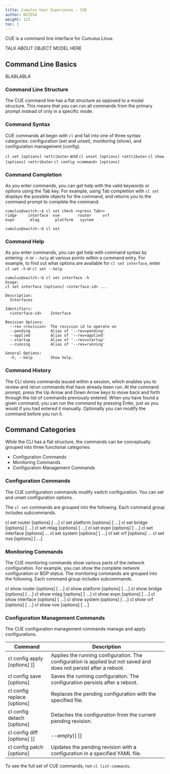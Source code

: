 ```yaml
---
title: Cumulus User Experience - CUE
author: NVIDIA
weight: 115
toc: 3
---
```

CUE is a command line interface for Cumulus Linux.

TALK ABOUT OBJECT MODEL HERE

## Command Line Basics

BLABLABLA

### Command Line Structure

The CUE command line has a flat structure as opposed to a modal structure. This means that you can run all commands from the primary prompt instead of only in a specific mode.

### Command Syntax

CUE commands all begin with `cl` and fall into one of three syntax categories: configuration (set and unset), monitoring (show), and configuration management (config).

`cl set [options] <attribute>` and `cl unset [options] <attribute>`
`cl show [options] <attribute>`
`cl config <command> [options]`

### Command Completion

As you enter commands, you can get help with the valid keywords or options using the Tab key. For example, using Tab completion with `cl set` displays the possible objects for the command, and returns you to the command prompt to complete the command.

```
cumulus@switch:~$ cl set check <<press Tab>>
ridge     interface  nve        router     vrf
evpn       mlag       platform   system

cumulus@switch:~$ cl set
```

### Command Help

As you enter commands, you can get help with command syntax by entering `-h` or `--help` at various points within a command entry. For example, to find out what options are available for `cl set interface`, enter `cl set -h` or `cl set --help`.

```
cumulus@switch:~$ cl set interface -h
Usage:
cl set interface [options] <interface-id> ...

Description:
  Interfaces

Identifiers:
  <interface-id>    Interface

Revision Options:
  --rev <revision>  The revision id to operate on
  --pending         Alias of '--rev=pending'
  --applied         Alias of '--rev=applied'
  --startup         Alias of '--rev=startup'
  --running         Alias of '--rev=running'

General Options:
  -h, --help        Show help.
```

### Command History

The CLI stores commands issued within a session, which enables you to review and rerun commands that have already been run. At the command prompt, press the Up Arrow and Down Arrow keys to move back and forth through the list of commands previously entered. When you have found a given command, you can run the command by pressing Enter, just as you would if you had entered it manually. Optionally you can modify the command before you run it.

## Command Categories

While the CLI has a flat structure, the commands can be conceptually grouped into three functional categories:

- Configuration Commands
- Monitoring Commands
- Configuration Management Commands

### Configuration Commands

The CUE configuration commands modify switch configuration. You can set and unset configuration options.

The `cl set` commands are grouped into the following. Each command group includes subcommands.

cl set router [options] [<attribute> ...]
cl set platform [options] [<attribute> ...]
cl set bridge [options] [<attribute> ...]
cl set mlag [options] [<attribute> ...]
cl set evpn [options] [<attribute> ...]
cl set interface [options] <interface-id> ...
cl set system [options] [<attribute> ...]
cl set vrf [options] <vrf-id> ...
cl set nve [options] [<attribute> ...]

### Monitoring Commands

The CUE monitoring commands show various parts of the network configuration. For example, you can show the complete network configuration or BGP status. The monitoring commands are grouped into the following. Each command group includes subcommands.

cl show router [options] [<attribute> ...]
cl show platform [options] [<attribute> ...]
cl show bridge [options] [<attribute> ...]
cl show mlag [options] [<attribute> ...]
cl show evpn [options] [<attribute> ...]
cl show interface [options] [<interface-id> ...]
cl show system [options] [<attribute> ...]
cl show vrf [options] [<vrf-id> ...]
cl show nve [options] [<attribute> ...]

### Configuration Management Commands

The CUE configuration management commands manage and apply configurations.

| Command | Description |
| ------- | ----------- |
| cl config apply [options] [<revision>] | Applies the running configuration. The configuration is applied but not saved and does not persist after a reboot.|
| cl config save [options] | Saves the running configuration. The configuration persists after a reboot. |
| cl config replace [options] <cue-file> | Replaces the pending configuration with the specified file. |
| cl config detach [options] | Detaches the configuration from the current pending revision. |
| cl config diff [options] [(<revision>|--empty)] [<revision>] | Shows differences between two configuration revisions. |
| cl config patch [options] <cue-file> | Updates the pending revision with a configuration in a specified YAML file. |

To see the full set of CUE commands, run `cl list-commands`.

